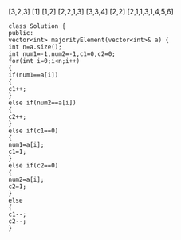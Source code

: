 [3,2,3]
[1]
[1,2]
[2,2,1,3]
[3,3,4]
[2,2]
[2,1,1,3,1,4,5,6]
​
```
class Solution {
public:
vector<int> majorityElement(vector<int>& a) {
int n=a.size();
int num1=-1,num2=-1,c1=0,c2=0;
for(int i=0;i<n;i++)
{
if(num1==a[i])
{
c1++;
}
else if(num2==a[i])
{
c2++;
}
else if(c1==0)
{
num1=a[i];
c1=1;
}
else if(c2==0)
{
num2=a[i];
c2=1;
}
else
{
c1--;
c2--;
}